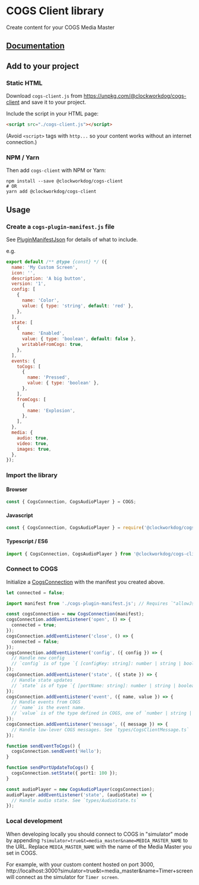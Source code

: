 # COGS Client library

Create content for your COGS Media Master

## [Documentation](https://clockwork-dog.github.io/cogs-client-lib/)

## Add to your project

### Static HTML

Download `cogs-client.js` from https://unpkg.com/@clockworkdog/cogs-client and save it to your project.

Include the script in your HTML page:

```html
<script src="./cogs-client.js"></script>
```

(Avoid `<script>` tags with `http...` so your content works without an internet connection.)

### NPM / Yarn

Then add `cogs-client` with NPM or Yarn:

```shell
npm install --save @clockworkdog/cogs-client
# OR
yarn add @clockworkdog/cogs-client
```

## Usage

### Create a `cogs-plugin-manifest.js` file

See [PluginManifestJson](https://clockwork-dog.github.io/cogs-client-lib/interfaces/PluginManifestJson.html) for details of what to include.

e.g.

```js
export default /** @type {const} */ ({
  name: 'My Custom Screen',
  icon: '',
  description: 'A big button',
  version: '1',
  config: [
    {
      name: 'Color',
      value: { type: 'string', default: 'red' },
    },
  ],
  state: [
    {
      name: 'Enabled',
      value: { type: 'boolean', default: false },
      writableFromCogs: true,
    },
  ],
  events: {
    toCogs: [
      {
        name: 'Pressed',
        value: { type: 'boolean' },
      },
    ],
    fromCogs: [
      {
        name: 'Explosion',
      },
    ],
  },
  media: {
    audio: true,
    video: true,
    images: true,
  },
});
```

### Import the library

#### Browser

```js
const { CogsConnection, CogsAudioPlayer } = COGS;
```

#### Javascript

```js
const { CogsConnection, CogsAudioPlayer } = require('@clockworkdog/cogs-client');
```

#### Typescript / ES6

```ts
import { CogsConnection, CogsAudioPlayer } from '@clockworkdog/cogs-client';
```

### Connect to COGS

Initialize a [CogsConnection](https://clockwork-dog.github.io/cogs-client-lib/interfaces/CogsConnection.html) with the manifest you created above.

```ts
let connected = false;

import manifest from './cogs-plugin-manifest.js'; // Requires `"allowJs": true` in `tsconfig.json`

const cogsConnection = new CogsConnection(manifest);
cogsConnection.addEventListener('open', () => {
  connected = true;
});
cogsConnection.addEventListener('close', () => {
  connected = false;
});
cogsConnection.addEventListener('config', ({ config }) => {
  // Handle new config
  // `config` is of type `{ [configKey: string]: number | string | boolean }`
});
cogsConnection.addEventListener('state', ({ state }) => {
  // Handle state updates
  // `state` is of type `{ [portName: string]: number | string | boolean }`
});
cogsConnection.addEventListener('event', ({ name, value }) => {
  // Handle events from COGS
  // `name` is the event name.
  // `value` is of the type defined in COGS, one of `number | string | boolean | undefined`.
});
cogsConnection.addEventListener('message', ({ message }) => {
  // Handle low-lever COGS messages. See `types/CogsClientMessage.ts`
});

function sendEventToCogs() {
  cogsConnection.sendEvent('Hello');
}

function sendPortUpdateToCogs() {
  cogsConnection.setState({ port1: 100 });
}

const audioPlayer = new CogsAudioPlayer(cogsConnection);
audioPlayer.addEventListener('state', (audioState) => {
  // Handle audio state. See `types/AudioState.ts`
});
```

### Local development

When developing locally you should connect to COGS in "simulator" mode by appending `?simulator=true&t=media_master&name=MEDIA_MASTER_NAME` to the URL. Replace `MEDIA_MASTER_NAME` with the name of the Media Master you set in COGS.

For example, with your custom content hosted on port 3000, http://localhost:3000?simulator=true&t=media_master&name=Timer+screen will connect as the simulator for `Timer screen`.
